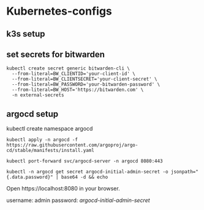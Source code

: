 # Kubernetes-configs

## k3s setup

## set secrets for bitwarden

```
kubectl create secret generic bitwarden-cli \
  --from-literal=BW_CLIENTID='your-client-id' \
  --from-literal=BW_CLIENTSECRET='your-client-secret' \
  --from-literal=BW_PASSWORD='your-bitwarden-password' \
  --from-literal=BW_HOST='https://bitwarden.com' \
  -n external-secrets
```

## argocd setup

kubectl create namespace argocd

```
kubectl apply -n argocd -f https://raw.githubusercontent.com/argoproj/argo-cd/stable/manifests/install.yaml
```

```
kubectl port-forward svc/argocd-server -n argocd 8080:443
```

```
kubectl -n argocd get secret argocd-initial-admin-secret -o jsonpath="{.data.password}" | base64 -d && echo
```

Open https://localhost:8080 in your browser.

username: admin
password: *argocd-initial-admin-secret*
